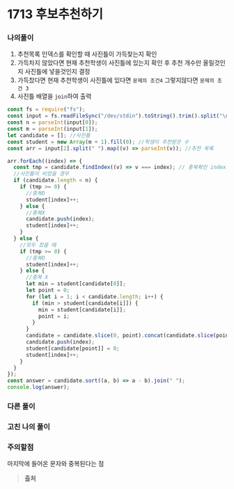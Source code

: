 # 1713 후보추천하기
### 나의풀이
1. 추천목록 인덱스를 확인할 때 사진틀이 가득찾는지 확인
2. 가득차지 않았다면 현재 추천학생이 사진틀에 있는지 확인 후 추천 개수만 올릴것인지 사진틀에 넣을것인지 결정
3. 가득찼다면 현재 추천학생이 사진틀에 있다면 `문제의 조건4` 그렇지않다면 `문제의 조건 3`
4. 사진틀 배열을 `join`하여 출력 
```javascript
const fs = require("fs");
const input = fs.readFileSync("/dev/stdin").toString().trim().split("\n");
const n = parseInt(input[0]);
const m = parseInt(input[1]);
let candidate = []; //사진틀
const student = new Array(m + 1).fill(0); //학생이 추천받은 수
const arr = input[2].split(" ").map((v) => parseInt(v)); //추천 목록

arr.forEach((index) => {
  const tmp = candidate.findIndex((v) => v === index); // 중복확인 index값 or -1
  //사진틀이 비었을 경우
  if (candidate.length < n) {
    if (tmp >= 0) {
      //중복O
      student[index]++;
    } else {
      //중복X
      candidate.push(index);
      student[index]++;
    }
  } else {
    //모두 찼을 때
    if (tmp >= 0) {
      //중복O
      student[index]++;
    } else {
      //중복 X
      let min = student[candidate[0]];
      let point = 0;
      for (let i = 1; i < candidate.length; i++) {
        if (min > student[candidate[i]]) {
          min = student[candidate[i]];
          point = i;
        }
      }
      candidate = candidate.slice(0, point).concat(candidate.slice(point + 1, candidate.length));
      candidate.push(index);
      student[candidate[point]] = 0;
      student[index]++;
    }
  }
});
const answer = candidate.sort((a, b) => a - b).join(" ");
console.log(answer);
```
### 다른 풀이

### 고친 나의 풀이

### 주의할점

마지막에 들어온 문자와 중복된다는 점

> **출처**
